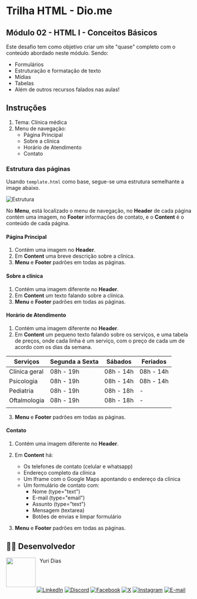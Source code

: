 # Trilha HTML - Dio.me
## Módulo 02 - HTML I - Conceitos Básicos

Este desafio tem como objetivo criar um site "quase" completo com o conteúdo abordado neste módulo. Sendo:
- Formulários
- Estruturação e formatação de texto
- Mídias
- Tabelas
- Além de outros recursos falados nas aulas!

## Instruções
1. Tema: Clínica médica
2. Menu de navegação:
    - Página Principal
    - Sobre a clínica
    - Horário de Atendimento
    - Contato

### Estrutura das páginas

Usando `template.html` como base, segue-se uma estrutura semelhante a image abaixo.

![Estrutura](https://i.stack.imgur.com/9jI6f.gif)

No **Menu**, está localizado o menu de navegação, no **Header** de cada página contém uma imagem, no **Footer** informações de contato, e o **Content** é o conteúdo de cada página.

#### Página Principal
1. Contém uma imagem no **Header**.
2. Em **Content** uma breve descrição sobre a clínica.
3. **Menu** e **Footer** padrões em todas as páginas.

#### Sobre a clínica
1. Contém uma imagem diferente no **Header**.
2. Em **Content** um texto falando sobre a clínica.
3. **Menu** e **Footer** padrões em todas as páginas.

#### Horário de Atendimento
1. Contém uma imagem diferente no **Header**.
2. Em **Content** um pequeno texto falando sobre os serviços, e uma tabela de preços, onde cada linha é um serviço, com o preço de cada um de acordo com os dias da semana.

|Serviços |Segunda a Sexta | Sábados | Feriados |
|---|---|---|---|
|Clínica geral | 08h - 19h  | 08h - 14h | 08h - 14h  |
|Psicologia | 08h - 19h  | 08h - 14h | 08h - 14h  |
|Pediatria | 08h - 19h  | 08h - 18h | - |
|Oftalmologia | 08h - 19h  | 08h - 18h | - |
|||||

3. **Menu** e **Footer** padrões em todas as páginas.


#### Contato
1. Contém uma imagem diferente no **Header**.
2. Em **Content** há:
    - Os telefones de contato (celular e whatsapp)
    - Endereço completo da clínica
    - Um Iframe com o Google Maps apontando o endereço da clínica
    - Um formulário de contato com:
        - Nome (type="text")
        - E-mail (type="email")
        - Assunto (type="text")
        - Mensagem (textarea)
        - Botões de envias e limpar formulário

3. **Menu** e **Footer** padrões em todas as páginas.

## 👨‍💻 Desenvolvedor

<p>
    <a href="https://github.com/yuridiasp">
        <img
          align=left
          margin=10
          width=80
          src="https://avatars.githubusercontent.com/u/81938754?v=4"
        />
    </a>
      <p>
        <p>&nbsp&nbspYuri Dias<br>
        &nbsp&nbsp&nbsp
    </p>
</p>

<br>

[![LinkedIn](https://img.shields.io/badge/LinkedIn-0077B5?style=for-the-badge&logo=linkedin&logoColor=white)](https://www.linkedin.com/in/yuridiasp/) [![Discord](https://img.shields.io/badge/Discord-7289DA?style=for-the-badge&logo=discord&logoColor=white)](https://discord.com/channels/@yuridiasp/) [![Facebook](https://img.shields.io/badge/Facebook-1877F2?style=for-the-badge&logo=facebook&logoColor=white)](https://www.facebook.com/yuri.dias.7739/) [![X](https://img.shields.io/badge/X-000?style=for-the-badge&logo=x)](https://x.com/YuriDias_P) [![Instagram](https://img.shields.io/badge/-Instagram-%23E4405F?style=for-the-badge&logo=instagram&logoColor=white)](https://www.instagram.com/yuridiasp/) [![E-mail](https://img.shields.io/badge/-Email-000?style=for-the-badge&logo=microsoft-outlook&logoColor=007BFF)](mailto:yuristardias@hotmail.com)